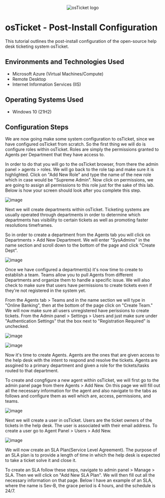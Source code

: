<p align="center">
<img src="https://i.imgur.com/Clzj7Xs.png" alt="osTicket logo"/>
</p>

<h1>osTicket - Post-Install Configuration</h1>
This tutorial outlines the post-install configuration of the open-source help desk ticketing system osTicket.<br />


<h2>Environments and Technologies Used</h2>

- Microsoft Azure (Virtual Machines/Compute)
- Remote Desktop
- Internet Information Services (IIS)

<h2>Operating Systems Used </h2>

- Windows 10</b> (21H2)

<h2>Configuration Steps</h2>

We are now going make some system configuration to osTicket, since we have configured osTicket from scratch. So the first thing we will do is configure roles within osTicket. Roles are simply the permissions granted to Agents per Department that they have access to. 

In order to do that you will go to the osTicket browser, from there the admin panel > agents > roles. We will go back to the role tap and make sure it is highlighted. Click on "Add New Role" and type the name of the new role which in case would be "Supreme Admin". Now click on permissions, we are going to assign all permissions to this role just for the sake of this lab. Below is how your screen should look after you complete this step.

<p>
  
![image](https://github.com/user-attachments/assets/a9995dd5-05c6-4794-8251-612ff9d5a1cf)

</p>
<p>
Next we will create departments within osTicket. Ticketing systems are usually operated through departments in order to determine which departments has visibility to certain tickets as well as promoting faster resolutions timeframes. 
  
So in order to create a department from the Agents tab you will click on Departments > Add New Department. We will enter "SysAdmins" in the name section and scroll down to the bottom of the page and click "Create Dept".
  
</p>

![image](https://github.com/user-attachments/assets/29755da6-3e6f-4ac3-bf2a-8a69fed2b1e9)

</p>
<p>
Once we have configured a department(s) it's now time to create to establish a team. Teams allow you to pull Agents from different Departments and organize them to handle a specific issue. We will also check to make sure that users have permissions to create tickets even if they're not registered in the system yet.

From the Agents tab > Teams and in the name section we will type in "Online Banking", then at the bottom of the page click on "Create Team." We will now make sure all users unregistered have perissions to create tickets. From the Admin panel > Settings > Users and just make sure under "Authentication Settings" that the box next to "Registration Required" is unchecked.

</p>

![image](https://github.com/user-attachments/assets/7c7611ad-d5fe-4dfd-8170-2cfe51acc0bf)
</p>
<p>

![image](https://github.com/user-attachments/assets/66bae88b-5728-497a-bfae-22fc3922ed81)

Now it's time to create Agents. Agents are the ones that are given access to the help desk with the intent to respond and resolve the tickets. Agents are assgined to a primary department and given a role for the tickets/tasks routed to that department.

To create and congfigure a new agent within osTicket, we will first go to the admin panel page from there Agents > Add New. On this page we will fill out all the necessary information for the agent and also navigate to the tabs as follows and configure them as well which are, access, permissions, and teams.

</p>

![image](https://github.com/user-attachments/assets/754fb5e6-9c4b-4946-adaf-973647ae7998)

Next we will create a user in osTicket. Users are the ticket owners of the tickets in the help desk. The user is associated with their email address. To create a user go to Agent Panel > Users > Add New.

</p>

![image](https://github.com/user-attachments/assets/8d499319-f7cf-42ad-a16c-10863b7cb509)

We will now create an SLA Plan(Service Level Agreement). The purpose of an SLA plan is to provide a length of time in which the help desk is expected to take a ticket solve it and  close it.

To create an SLA follow these steps, navigate to admin panel > Manage > SLA. Then we will click on "Add New SLA Plan". We will then fill out all the necessary information on that page. Below I have an example of an SLA, where the name is Sev-B, the grace period is 4 hours, and the schedule is 24/7.
